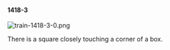 #### 1418-3
![train-1418-3-0.png](https://github.com/lil-lab/nlvr/raw/master/nlvr/train/images/46/train-1418-3-0.png "train-1418-3-0.png")

There is a square closely touching a corner of a box.